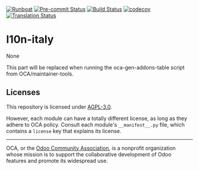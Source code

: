 [![Runboat](https://img.shields.io/badge/runboat-Try%20me-875A7B.png)](https://runboat.odoo-community.org/builds?repo=OCA/l10n-italy&target_branch=10.0)
[![Pre-commit Status](https://github.com/OCA/l10n-italy/actions/workflows/pre-commit.yml/badge.svg?branch=10.0)](https://github.com/OCA/l10n-italy/actions/workflows/pre-commit.yml?query=branch%3A10.0)
[![Build Status](https://github.com/OCA/l10n-italy/actions/workflows/test.yml/badge.svg?branch=10.0)](https://github.com/OCA/l10n-italy/actions/workflows/test.yml?query=branch%3A10.0)
[![codecov](https://codecov.io/gh/OCA/l10n-italy/branch/10.0/graph/badge.svg)](https://codecov.io/gh/OCA/l10n-italy)
[![Translation Status](https://translation.odoo-community.org/widgets/l10n-italy-10-0/-/svg-badge.svg)](https://translation.odoo-community.org/engage/l10n-italy-10-0/?utm_source=widget)

<!-- /!\ do not modify above this line -->

# l10n-italy

None

<!-- /!\ do not modify below this line -->

<!-- prettier-ignore-start -->

[//]: # (addons)

This part will be replaced when running the oca-gen-addons-table script from OCA/maintainer-tools.

[//]: # (end addons)

<!-- prettier-ignore-end -->

## Licenses

This repository is licensed under [AGPL-3.0](LICENSE).

However, each module can have a totally different license, as long as they adhere to OCA
policy. Consult each module's `__manifest__.py` file, which contains a `license` key
that explains its license.

----

OCA, or the [Odoo Community Association](http://odoo-community.org/), is a nonprofit
organization whose mission is to support the collaborative development of Odoo features
and promote its widespread use.
